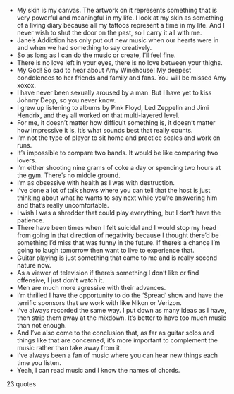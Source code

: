  - My skin is my canvas. The artwork on it represents something that is very powerful and meaningful in my life. I look at my skin as something of a living diary because all my tattoos represent a time in my life. And I never wish to shut the door on the past, so I carry it all with me.
 - Jane’s Addiction has only put out new music when our hearts were in and when we had something to say creatively.
 - So as long as I can do the music or create, I’ll feel fine.
 - There is no love left in your eyes, there is no love between your thighs.
 - My God! So sad to hear about Amy Winehouse! My deepest condolences to her friends and family and fans. You will be missed Amy xoxox.
 - I have never been sexually aroused by a man. But I have yet to kiss Johnny Depp, so you never know.
 - I grew up listening to albums by Pink Floyd, Led Zeppelin and Jimi Hendrix, and they all worked on that multi-layered level.
 - For me, it doesn’t matter how difficult something is, it doesn’t matter how impressive it is, it’s what sounds best that really counts.
 - I’m not the type of player to sit home and practice scales and work on runs.
 - It’s impossible to compare two bands. It would be like comparing two lovers.
 - I’m either shooting nine grams of coke a day or spending two hours at the gym. There’s no middle ground.
 - I’m as obsessive with health as I was with destruction.
 - I’ve done a lot of talk shows where you can tell that the host is just thinking about what he wants to say next while you’re answering him and that’s really uncomfortable.
 - I wish I was a shredder that could play everything, but I don’t have the patience.
 - There have been times when I felt suicidal and I would stop my head from going in that direction of negativity because I thought there’d be something I’d miss that was funny in the future. If there’s a chance I’m going to laugh tomorrow then want to live to experience that.
 - Guitar playing is just something that came to me and is really second nature now.
 - As a viewer of television if there’s something I don’t like or find offensive, I just don’t watch it.
 - Men are much more agressive with their advances.
 - I’m thrilled I have the opportunity to do the ‘Spread’ show and have the terrific sponsors that we work with like Nikon or Verizon.
 - I’ve always recorded the same way. I put down as many ideas as I have, then strip them away at the mixdown. It’s better to have too much music than not enough.
 - And I’ve also come to the conclusion that, as far as guitar solos and things like that are concerned, it’s more important to complement the music rather than take away from it.
 - I’ve always been a fan of music where you can hear new things each time you listen.
 - Yeah, I can read music and I know the names of chords.

23 quotes